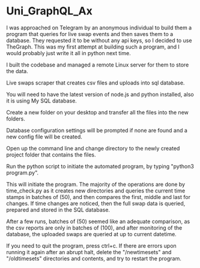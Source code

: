 # Uni_GraphQL_Ax

I was approached on Telegram by an anonymous individual to build them a program that queries for live swap events and then saves them to a database. They requested it to be without any api keys, so I decided to use TheGraph.
This was my first attempt at building such a program, and I would probably just write it all in python next time.

I built the codebase and managed a remote Linux server for them to store the data.

Live swaps scraper that creates csv files and uploads into sql database.

You will need to have the latest version of node.js and python installed, also it is using My SQL database.

Create a new folder on your desktop and transfer all the files into the new folders.

Database configuration settings will be prompted if none are found and a new config file will be created.

Open up the command line and change directory to the newly created project folder that contains the files.

Run the python script to initiate the automated program, by typing "python3 program.py".

This will initiate the program. The majority of the operations are done by time_check.py as it creates new directories and queries the current time stamps in batches of (50), and then compares the first, middle and last for changes. If time changes are noticed, then the full swap data is queried, prepared and stored in the SQL database.

After a few runs, batches of (50) seemed like an adequate comparison, as the csv reports are only in batches of (100), and after monitoring of the database, the uploaded swaps are queried at up to current datetime.

If you need to quit the program, press ctrl+c.
If there are errors upon running it again after an abrupt halt, 
delete the "/newtimesets" and "/oldtimesets" directories and contents, and try to restart the program.
